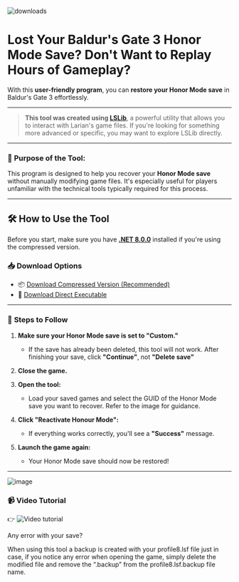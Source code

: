 ![downloads](https://img.shields.io/github/downloads/nay-cat/HonourSaver/total.svg)


# Lost Your Baldur's Gate 3 Honor Mode Save? Don't Want to Replay Hours of Gameplay?

With this **user-friendly program**, you can **restore your Honor Mode save** in Baldur's Gate 3 effortlessly.

---

> **This tool was created using [LSLib](https://github.com/Norbyte/lslib)**, a powerful utility that allows you to interact with Larian's game files. If you're looking for something more advanced or specific, you may want to explore LSLib directly.

---

### 🎯 **Purpose of the Tool:**

This program is designed to help you recover your **Honor Mode save** without manually modifying game files. It's especially useful for players unfamiliar with the technical tools typically required for this process.

---

## 🛠️ **How to Use the Tool**

Before you start, make sure you have **[.NET 8.0.0](https://dotnet.microsoft.com/es-es/download/dotnet/thank-you/sdk-8.0.404-windows-x64-installer)** installed if you're using the compressed version.

### 📥 **Download Options**
- 📦 [Download Compressed Version (Recommended)](https://github.com/nay-cat/HonourSaver/releases/download/release/HonourSaver.rar)  
- 💾 [Download Direct Executable](https://github.com/nay-cat/HonourSaver/releases/download/executable/HonourSaver.exe)

---

### 🚀 **Steps to Follow**
1. **Make sure your Honor Mode save is set to "Custom."**  
   - If the save has already been deleted, this tool will not work. After finishing your save, click **"Continue"**, not **"Delete save"**
   
2. **Close the game.**

3. **Open the tool:**  
   - Load your saved games and select the GUID of the Honor Mode save you want to recover. Refer to the image for guidance.

4. **Click "Reactivate Honour Mode":**  
   - If everything works correctly, you'll see a **"Success"** message.

5. **Launch the game again:**  
   - Your Honor Mode save should now be restored!

---
![image](https://github.com/user-attachments/assets/fca688b1-df3e-4742-8f3e-b93b5180fdd3)

### 📹 **Video Tutorial**

👉 ![Video tutorial](https://streamable.com/j1rdxb)

Any error with your save?

When using this tool a backup is created with your profile8.lsf file just in case, if you notice any error when opening the game, simply delete the modified file and remove the “.backup” from the profile8.lsf.backup file name.
